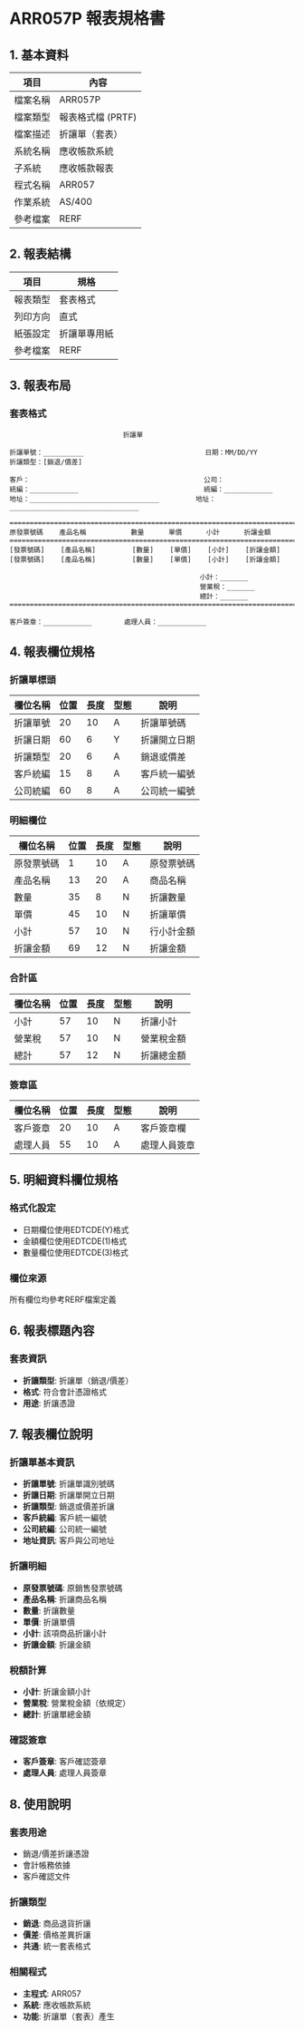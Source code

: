 # ARR057P 報表規格書

## 1. 基本資料

| 項目 | 內容 |
|------|------|
| 檔案名稱 | ARR057P |
| 檔案類型 | 報表格式檔 (PRTF) |
| 檔案描述 | 折讓單（套表） |
| 系統名稱 | 應收帳款系統 |
| 子系統 | 應收帳款報表 |
| 程式名稱 | ARR057 |
| 作業系統 | AS/400 |
| 參考檔案 | RERF |

## 2. 報表結構

| 項目 | 規格 |
|------|------|
| 報表類型 | 套表格式 |
| 列印方向 | 直式 |
| 紙張設定 | 折讓單專用紙 |
| 參考檔案 | RERF |

## 3. 報表布局

### 套表格式
```
                            折讓單
                    
折讓單號：__________                              日期：MM/DD/YY
折讓類型：[銷退/價差]
                                                 
客戶：                                           公司：
統編：____________                               統編：____________
地址：________________________________         地址：________________________________

================================================================================
原發票號碼    產品名稱           數量      單價      小計      折讓金額
================================================================================
[發票號碼]    [產品名稱]         [數量]    [單價]    [小計]    [折讓金額]
[發票號碼]    [產品名稱]         [數量]    [單價]    [小計]    [折讓金額]
                                              
                                               小計：_______
                                               營業稅：_______
                                               總計：_______
================================================================================
                            
客戶簽章：____________        處理人員：____________
```

## 4. 報表欄位規格

### 折讓單標頭

| 欄位名稱 | 位置 | 長度 | 型態 | 說明 |
|----------|------|------|------|------|
| 折讓單號 | 20 | 10 | A | 折讓單號碼 |
| 折讓日期 | 60 | 6 | Y | 折讓開立日期 |
| 折讓類型 | 20 | 6 | A | 銷退或價差 |
| 客戶統編 | 15 | 8 | A | 客戶統一編號 |
| 公司統編 | 60 | 8 | A | 公司統一編號 |

### 明細欄位

| 欄位名稱 | 位置 | 長度 | 型態 | 說明 |
|----------|------|------|------|------|
| 原發票號碼 | 1 | 10 | A | 原發票號碼 |
| 產品名稱 | 13 | 20 | A | 商品名稱 |
| 數量 | 35 | 8 | N | 折讓數量 |
| 單價 | 45 | 10 | N | 折讓單價 |
| 小計 | 57 | 10 | N | 行小計金額 |
| 折讓金額 | 69 | 12 | N | 折讓金額 |

### 合計區

| 欄位名稱 | 位置 | 長度 | 型態 | 說明 |
|----------|------|------|------|------|
| 小計 | 57 | 10 | N | 折讓小計 |
| 營業稅 | 57 | 10 | N | 營業稅金額 |
| 總計 | 57 | 12 | N | 折讓總金額 |

### 簽章區

| 欄位名稱 | 位置 | 長度 | 型態 | 說明 |
|----------|------|------|------|------|
| 客戶簽章 | 20 | 10 | A | 客戶簽章欄 |
| 處理人員 | 55 | 10 | A | 處理人員簽章 |

## 5. 明細資料欄位規格

### 格式化設定
- 日期欄位使用EDTCDE(Y)格式
- 金額欄位使用EDTCDE(1)格式
- 數量欄位使用EDTCDE(3)格式

### 欄位來源
所有欄位均參考RERF檔案定義

## 6. 報表標題內容

### 套表資訊
- **折讓類型**: 折讓單（銷退/價差）
- **格式**: 符合會計憑證格式
- **用途**: 折讓憑證

## 7. 報表欄位說明

### 折讓單基本資訊
- **折讓單號**: 折讓單識別號碼
- **折讓日期**: 折讓單開立日期
- **折讓類型**: 銷退或價差折讓
- **客戶統編**: 客戶統一編號
- **公司統編**: 公司統一編號
- **地址資訊**: 客戶與公司地址

### 折讓明細
- **原發票號碼**: 原銷售發票號碼
- **產品名稱**: 折讓商品名稱
- **數量**: 折讓數量
- **單價**: 折讓單價
- **小計**: 該項商品折讓小計
- **折讓金額**: 折讓金額

### 稅額計算
- **小計**: 折讓金額小計
- **營業稅**: 營業稅金額（依規定）
- **總計**: 折讓單總金額

### 確認簽章
- **客戶簽章**: 客戶確認簽章
- **處理人員**: 處理人員簽章

## 8. 使用說明

### 套表用途
- 銷退/價差折讓憑證
- 會計帳務依據
- 客戶確認文件

### 折讓類型
- **銷退**: 商品退貨折讓
- **價差**: 價格差異折讓
- **共通**: 統一套表格式

### 相關程式
- **主程式**: ARR057
- **系統**: 應收帳款系統
- **功能**: 折讓單（套表）產生 